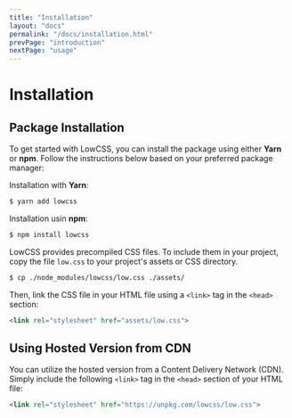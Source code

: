 ```yaml
---
title: "Installation"
layout: "docs"
permalink: "/docs/installation.html"
prevPage: "introduction"
nextPage: "usage"
---
```


# Installation

## Package Installation

To get started with LowCSS, you can install the package using either **Yarn** or **npm**. Follow the instructions below based on your preferred package manager:

Installation with **Yarn**:

```bash
$ yarn add lowcss
``` 

Installation usin **npm**:

```bash
$ npm install lowcss
```

LowCSS provides precompiled CSS files. To include them in your project, copy the file `low.css` to your project's assets or CSS directory.

```bash
$ cp ./node_modules/lowcss/low.css ./assets/
```

Then, link the CSS file in your HTML file using a `<link>` tag in the `<head>` section:

```html
<link rel="stylesheet" href="assets/low.css">
```

## Using Hosted Version from CDN

You can utilize the hosted version from a Content Delivery Network (CDN). Simply include the following `<link>` tag in the `<head>` section of your HTML file:

```html
<link rel="stylesheet" href="https://unpkg.com/lowcss/low.css">
```

